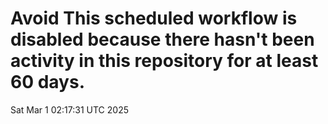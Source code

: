 # Avoid This scheduled workflow is disabled because there hasn't been activity in this repository for at least 60 days.
Sat Mar  1 02:17:31 UTC 2025
